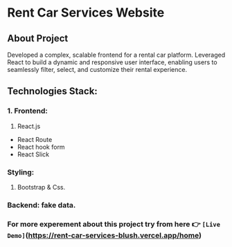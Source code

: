 # Rent Car Services Website

## About Project
Developed a complex, scalable frontend for a rental car platform. Leveraged React to build a dynamic and responsive user
interface, enabling users to seamlessly filter, select, and customize their rental experience.

## Technologies Stack:
### 1. Frontend: 
1. React.js
 -  React Route
 -  React hook form
 -   React Slick
### Styling: 
1. Bootstrap & Css.
### Backend: fake data.

### For more experement about this project try from here 👉 `[Live Demo]`(https://rent-car-services-blush.vercel.app/home)
